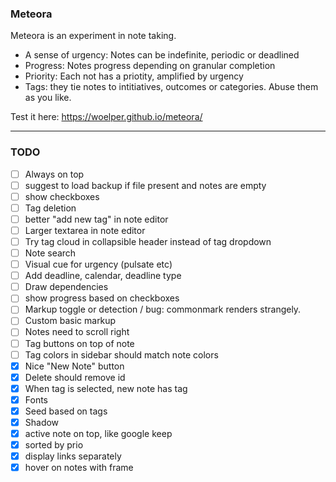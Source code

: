 ### Meteora

Meteora is an experiment in note taking.

- A sense of urgency: Notes can be indefinite, periodic or deadlined
- Progress: Notes progress depending on granular completion
- Priority: Each not has a priotity, amplified by urgency
- Tags: they tie notes to intitiatives, outcomes or categories. Abuse them as you like.


Test it here:
https://woelper.github.io/meteora/


---

### TODO

- [ ] Always on top
- [ ] suggest to load backup if file present and notes are empty
- [ ] show checkboxes
- [ ] Tag deletion
- [ ] better "add new tag" in note editor
- [ ] Larger textarea in note editor
- [ ] Try tag cloud in collapsible header instead of tag dropdown
- [ ] Note search
- [ ] Visual cue for urgency (pulsate etc)
- [ ] Add deadline, calendar, deadline type
- [ ] Draw dependencies
- [ ] show progress based on checkboxes
- [ ] Markup toggle or detection / bug: commonmark renders strangely.
- [ ] Custom basic markup
- [ ] Notes need to scroll right
- [ ] Tag buttons on top of note
- [ ] Tag colors in sidebar should match note colors
- [X] Nice "New Note" button
- [x] Delete should remove id
- [x] When tag is selected, new note has tag
- [x] Fonts
- [x] Seed based on tags
- [x] Shadow
- [x] active note on top, like google keep
- [x] sorted by prio
- [x] display links separately
- [x] hover on notes with frame
